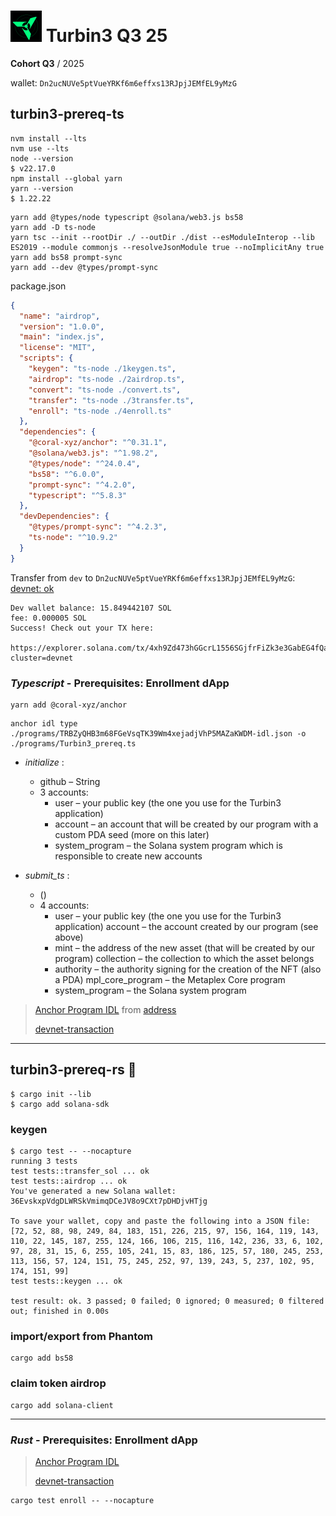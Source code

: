 # <img src="./img/turbin3.png" alt="logo" width="50"/> Turbin3 Q3 25

**Cohort Q3** / 2025

wallet: `Dn2ucNUVe5ptVueYRKf6m6effxs13RJpjJEMfEL9yMzG`

## turbin3-prereq-ts

```script
nvm install --lts
nvm use --lts
node --version
$ v22.17.0
npm install --global yarn
yarn --version
$ 1.22.22
```

```node
yarn add @types/node typescript @solana/web3.js bs58
yarn add -D ts-node
yarn tsc --init --rootDir ./ --outDir ./dist --esModuleInterop --lib ES2019 --module commonjs --resolveJsonModule true --noImplicitAny true
yarn add bs58 prompt-sync
yarn add --dev @types/prompt-sync
```

package.json

```json
{
  "name": "airdrop",
  "version": "1.0.0",
  "main": "index.js",
  "license": "MIT",
  "scripts": {
    "keygen": "ts-node ./1keygen.ts",
    "airdrop": "ts-node ./2airdrop.ts",
    "convert": "ts-node ./convert.ts",
    "transfer": "ts-node ./3transfer.ts",
    "enroll": "ts-node ./4enroll.ts"
  },
  "dependencies": {
    "@coral-xyz/anchor": "^0.31.1",
    "@solana/web3.js": "^1.98.2",
    "@types/node": "^24.0.4",
    "bs58": "^6.0.0",
    "prompt-sync": "^4.2.0",
    "typescript": "^5.8.3"
  },
  "devDependencies": {
    "@types/prompt-sync": "^4.2.3",
    "ts-node": "^10.9.2"
  }
}
```

Transfer from `dev` to `Dn2ucNUVe5ptVueYRKf6m6effxs13RJpjJEMfEL9yMzG`: [devnet: ok](https://explorer.solana.com/tx/4xh9Zd473hGGcrL1556SGjfrFiZk3e3GabEG4fQam6HW3fpx5CdskW2y1REkavA5XCU7vf9sa57KAiUQeKBcnqu7?cluster=devnet)

```script
Dev wallet balance: 15.849442107 SOL
fee: 0.000005 SOL
Success! Check out your TX here:
        https://explorer.solana.com/tx/4xh9Zd473hGGcrL1556SGjfrFiZk3e3GabEG4fQam6HW3fpx5CdskW2y1REkavA5XCU7vf9sa57KAiUQeKBcnqu7?cluster=devnet
```

### _Typescript_ - Prerequisites: Enrollment dApp

```script
yarn add @coral-xyz/anchor
```

```script
anchor idl type ./programs/TRBZyQHB3m68FGeVsqTK39Wm4xejadjVhP5MAZaKWDM-idl.json -o ./programs/Turbin3_prereq.ts
```

- _initialize_ :

  - github – String
  - 3 accounts:
    - user – your public key (the one you use for the Turbin3 application)
    - account – an account that will be created by our program with a custom PDA seed (more on this later)
    - system_program – the Solana system program which is responsible to create new accounts

- _submit_ts_ :
  - ()
  - 4 accounts:
    - user – your public key (the one you use for the Turbin3 application) account – the account created by our program (see above)
    - mint – the address of the new asset (that will be created by our program) collection – the collection to which the asset belongs
    - authority – the authority signing for the creation of the NFT (also a PDA) mpl_core_program – the Metaplex Core program
    - system_program – the Solana system program

> [Anchor Program IDL](./typescript/programs/TRBZyQHB3m68FGeVsqTK39Wm4xejadjVhP5MAZaKWDM-idl.json) from [address](https://explorer.solana.com/address/TRBZyQHB3m68FGeVsqTK39Wm4xejadjVhP5MAZaKWDM?cluster=devnet)
>
> [devnet-transaction](https://explorer.solana.com/tx/4UKBHJcQw89heXsMWZSLnfcQPmHAohLhCn3tuE2V2goQuEDvJZozcXA5LccoMid9PnruvGP6epfP5xwoZRG61uvC?cluster=devnet)

---

## turbin3-prereq-rs 🦀

```shell
$ cargo init --lib
$ cargo add solana-sdk
```

### keygen

```shell
$ cargo test -- --nocapture
running 3 tests
test tests::transfer_sol ... ok
test tests::airdrop ... ok
You've generated a new Solana wallet: 36EvskxpVdgDLWRSkVmimqDCeJV8o9CXt7pDHDjvHTjg

To save your wallet, copy and paste the following into a JSON file:
[72, 52, 88, 98, 249, 84, 183, 151, 226, 215, 97, 156, 164, 119, 143, 110, 22, 145, 187, 255, 124, 166, 106, 215, 116, 142, 236, 33, 6, 102, 97, 28, 31, 15, 6, 255, 105, 241, 15, 83, 186, 125, 57, 180, 245, 253, 113, 156, 57, 124, 151, 75, 245, 252, 97, 139, 243, 5, 237, 102, 95, 174, 151, 99]
test tests::keygen ... ok

test result: ok. 3 passed; 0 failed; 0 ignored; 0 measured; 0 filtered out; finished in 0.00s
```

### import/export from Phantom

```shell
cargo add bs58
```

### claim token airdrop

```shell
cargo add solana-client
```

---

### _Rust_ - Prerequisites: Enrollment dApp

> [Anchor Program IDL](???)
>
> [devnet-transaction](???)

```
cargo test enroll -- --nocapture
```

